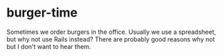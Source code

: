 # burger-time

Sometimes we order burgers in the office. Usually we use a spreadsheet, but why not use Rails instead? There are probably good reasons why not but I don't want to hear them.